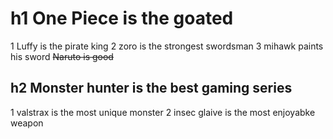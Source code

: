 # h1 One Piece is the goated
1 Luffy is the pirate king 
2 zoro is the strongest swordsman 
3 mihawk paints his sword
~~Naruto is good~~
## h2 Monster hunter is the best gaming series
1 valstrax is the most unique monster
2 insec glaive is the most enjoyabke weapon
